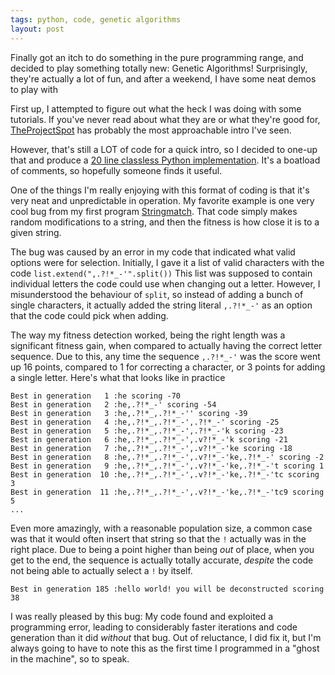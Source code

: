 ```yaml
---
tags: python, code, genetic algorithms
layout: post
---
```


Finally got an itch to do something in the pure programming range, and decided to play something totally new: Genetic Algorithms! Surprisingly, they're actually a lot of fun, and after a weekend, I have some neat demos to play with

First up, I attempted to figure out what the heck I was doing with some tutorials. If you've never read about what they are or what they're good for, [TheProjectSpot](http://www.theprojectspot.com/tutorial-post/creating-a-genetic-algorithm-for-beginners/3) has probably the most approachable intro I've seen.

However, that's still a LOT of code for a quick intro, so I decided to one-up that and produce a [20 line classless Python implementation](https://github.com/tekdemo/genetic-testing/tree/master/super-simple-demo). It's a boatload of comments, so hopefully someone finds it useful.

One of the things I'm really enjoying with this format of coding is that it's very neat and unpredictable in operation. My favorite example is one very cool bug from my first program [Stringmatch](https://github.com/tekdemo/genetic-testing/tree/master/stringmatch). That code simply makes random modifications to a string, and then the fitness is how close it is to a given string.

 The bug was caused by an error in my code that indicated what valid options were for selection. Initially, I gave it a list of valid characters with the code `list.extend(",.?!*_-'".split())`
This list was supposed to contain individual letters the code could use when changing out a letter.  However, I misunderstood the behaviour of `split`, so instead of adding a bunch of single characters, it actually added the string literal `,.?!*_-'` as an option that the code could pick when adding.

The way my fitness detection worked, being the right length was a significant fitness gain, when compared to actually having the correct letter sequence. Due to this, any time the sequence `,.?!*_-'` was the score went up 16 points, compared to 1 for correcting a character, or 3 points for adding a single letter. Here's what that looks like in practice

```
Best in generation   1 :he scoring -70
Best in generation   2 :he,.?!*_-' scoring -54
Best in generation   3 :he,.?!*_,.?!*_-'' scoring -39
Best in generation   4 :he,.?!*_,.?!*_-',.?!*_-' scoring -25
Best in generation   5 :he,.?!*_,.?!*_-',.?!*_-'k scoring -23
Best in generation   6 :he,.?!*_,.?!*_-',.v?!*_-'k scoring -21
Best in generation   7 :he,.?!*_,.?!*_-',.v?!*_-'ke scoring -18
Best in generation   8 :he,.?!*_,.?!*_-',.v?!*_-'ke,.?!*_-' scoring -2
Best in generation   9 :he,.?!*_,.?!*_-',.v?!*_-'ke,.?!*_-'t scoring 1
Best in generation  10 :he,.?!*_,.?!*_-',.v?!*_-'ke,.?!*_-'tc scoring 3
Best in generation  11 :he,.?!*_,.?!*_-',.v?!*_-'ke,.?!*_-'tc9 scoring 5
...
```

Even more amazingly, with a reasonable population size, a common case was that it would often insert that string so that the `!` actually was in the right place. Due to being a point higher than being _out_ of place, when you get to the end, the sequence is actually totally accurate, _despite_ the code not being able to actually select a `!` by itself.

```
Best in generation 185 :hello world! you will be deconstructed scoring 38
```

I was really pleased by this bug: My code found and exploited a programming error, leading to considerably faster iterations and code generation than it did _without_ that bug. Out of reluctance, I did fix it, but I'm always going to have to note this as the first time I programmed in a "ghost in the machine", so to speak. 
